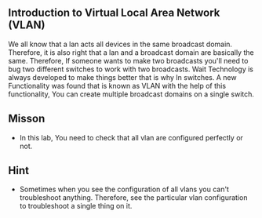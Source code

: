 ## Introduction to Virtual Local Area Network (VLAN)

We all know that a lan acts all devices in the same broadcast domain. Therefore, it is also right that a lan and a broadcast domain are basically the same. Therefore, If someone wants to make two broadcasts you'll need to bug two different switches to work with two broadcasts. Wait Technology is always developed to make things better that is why In switches. A new Functionality was found that is known as VLAN with the help of this functionality, You can create multiple broadcast domains on a single switch.


## Misson 
 - In this lab, You need to check that all vlan are configured perfectly or not.

## Hint 
 - Sometimes when you see the configuration of all vlans you can't troubleshoot anything. Therefore, see the particular vlan configuration to troubleshoot a single thing on it.
